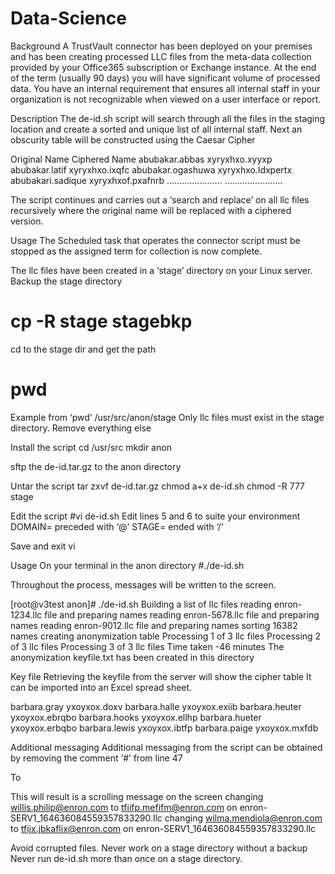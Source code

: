 # Data-Science
Background
A TrustVault connector has been deployed on your premises and has been creating processed LLC files from the meta-data collection provided by your Office365 subscription or Exchange instance. At the end of the term (usually 90 days) you will have significant volume of processed data.
You have an internal requirement that ensures all internal staff in your organization is not recognizable when viewed on a user interface or report.

Description
The de-id.sh script will search through all the files in the staging location and create a sorted and unique list of all internal staff. Next an obscurity table will be constructed using the Caesar Cipher

Original Name	Ciphered Name
abubakar.abbas	xyryxhxo.xyyxp
abubakar.latif		xyryxhxo.ixqfc
abubakar.ogashuwa	xyryxhxo.ldxpertx
abubakari.sadique	xyryxhxof.pxafnrb
………………….	…………………..

The script continues and carries out a ‘search and replace’ on all llc files recursively where the original name will be replaced with a ciphered version.

Usage
The Scheduled task that operates the connector script must be stopped as the assigned term for collection is now complete.

The llc files have been created in a ‘stage’ directory on your Linux server.
Backup the stage directory

# cp -R stage stagebkp

cd to the stage dir and get the path
# pwd
Example from ‘pwd’
/usr/src/anon/stage
Only llc files must exist in the stage directory. Remove everything else

Install the script
cd /usr/src
mkdir anon

sftp the de-id.tar.gz to the anon directory

Untar the script 
tar zxvf de-id.tar.gz
chmod a+x de-id.sh
chmod -R 777 stage


Edit the script
#vi de-id.sh
Edit lines 5 and 6 to suite your environment
DOMAIN=<your domain> preceded with ‘@’
STAGE=<from pwd> ended with ‘/’

 

Save and exit vi

Usage
On your terminal in the anon directory
#./de-id.sh

Throughout the process, messages will be written to the screen.

[root@v3test anon]# ./de-id.sh
Building a list of llc files
reading enron-1234.llc file and preparing names
reading enron-5678.llc file and preparing names
reading enron-9012.llc file and preparing names
sorting 16382 names
creating anonymization table
Processing 1 of 3 llc files
Processing 2 of 3 llc files
Processing 3 of 3 llc files
Time taken  -46 minutes
The anonymization keyfile.txt has been created in this directory



Key file 
Retrieving the keyfile from the server will show the cipher table
It can be imported into an Excel spread sheet.

barbara.gray	yxoyxox.doxv
barbara.halle	yxoyxox.exiib
barbara.heuter	yxoyxox.ebrqbo
barbara.hooks	yxoyxox.ellhp
barbara.hueter	yxoyxox.erbqbo
barbara.lewis	yxoyxox.ibtfp
barbara.paige	yxoyxox.mxfdb

Additional messaging
Additional messaging from the script can be obtained by removing the comment ‘#’ from line 47

 
To
 

This will result is a scrolling message on the screen 
changing willis.philip@enron.com to tfiifp.mefifm@enron.com  on  enron-SERV1_164636084559357833290.llc
changing wilma.mendiola@enron.com to tfijx.jbkaflix@enron.com on  enron-SERV1_164636084559357833290.llc

Avoid corrupted files.
Never work on a stage directory without a backup
Never run de-id.sh more than once on a stage directory.


